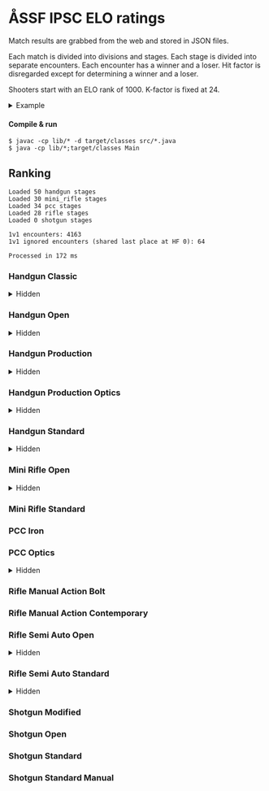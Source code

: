 # ÅSSF IPSC ELO ratings

Match results are grabbed from the web and stored in JSON files.

Each match is divided into divisions and stages. Each stage is divided into separate encounters. Each encounter has a winner and a loser. Hit factor is disregarded except for determining a winner and a loser.

Shooters start with an ELO rank of 1000. K-factor is fixed at 24.

<details>
<summary>Example</summary>

Stage result with N=4 shooters:

1. Alfred
2. Björn
3. Calle
4. Daniel

This results in N-1 encounter per participant.

- Alfred won against Björn
- Alfred won against Calle
- Alfred won against Daniel
- Björn won against Calle
- Björn won against Daniel
- Calle won against Daniel

With regards to the scoring each encounter is counted as a match.
</details>

#### Compile & run
```
$ javac -cp lib/* -d target/classes src/*.java
$ java -cp lib/*;target/classes Main
```

## Ranking
```
Loaded 50 handgun stages
Loaded 30 mini_rifle stages
Loaded 34 pcc stages
Loaded 28 rifle stages
Loaded 0 shotgun stages

1v1 encounters: 4163
1v1 ignored encounters (shared last place at HF 0): 64

Processed in 172 ms
```

### Handgun Classic
<details>
<summary>Hidden</summary>

1. **A. Svensson** (ELO rating of 1061 after 16 stages)
1. **F. Andersson** (ELO rating of 939 after 16 stages)
</details>

### Handgun Open
<details>
<summary>Hidden</summary>

1. **T. Mörn** (ELO rating of 1043 after 4 stages)
1. **T. Nordqvist** (ELO rating of 957 after 4 stages)
</details>

### Handgun Production
<details>
<summary>Hidden</summary>

1. **J. Lindholm** (ELO rating of 1443 after 84 stages)
1. **E. Pettersson** (ELO rating of 1343 after 132 stages)
1. **J. Lindén** (ELO rating of 1319 after 62 stages)
1. **T. Nordqvist** (ELO rating of 1249 after 49 stages)
1. **N. Granlund** (ELO rating of 1206 after 28 stages)
1. **P. Heimdahl** (ELO rating of 1174 after 223 stages)
1. **G. Mörn** (ELO rating of 1171 after 143 stages)
1. **J. Back** (ELO rating of 1121 after 84 stages)
1. **S. Welin** (ELO rating of 1103 after 132 stages)
1. **A. Häger** (ELO rating of 1031 after 24 stages)
1. **J. Fyrqvist** (ELO rating of 1017 after 108 stages)
1. **D. Källroos** (ELO rating of 1012 after 100 stages)
1. **A. Norkvist** (ELO rating of 1005 after 48 stages)
1. **T. Mörn** (ELO rating of 965 after 84 stages)
1. **J. Welin** (ELO rating of 959 after 164 stages)
1. **A. Svensson** (ELO rating of 939 after 25 stages)
1. **L. Pettersson** (ELO rating of 937 after 84 stages)
1. **N. Häggblom** (ELO rating of 935 after 103 stages)
1. **D. Gustafsson** (ELO rating of 934 after 6 stages)
1. **F. Andersson** (ELO rating of 930 after 12 stages)
1. **F. Degerth** (ELO rating of 890 after 48 stages)
1. **M. Stenroos** (ELO rating of 868 after 16 stages)
1. **T. Stjernlöf** (ELO rating of 836 after 24 stages)
1. **P. Sundblom** (ELO rating of 828 after 84 stages)
1. **P. Jansson** (ELO rating of 795 after 121 stages)
1. **M. Nilsson** (ELO rating of 790 after 24 stages)
1. **L. Heinola** (ELO rating of 758 after 48 stages)
1. **S. Stenroos** (ELO rating of 749 after 84 stages)
1. **D. Back** (ELO rating of 693 after 84 stages)
</details>

### Handgun Production Optics
<details>
<summary>Hidden</summary>

1. **T. Bonn** (ELO rating of 1205 after 54 stages)
1. **J. Lindholm** (ELO rating of 1133 after 26 stages)
1. **E. Pettersson** (ELO rating of 1081 after 24 stages)
1. **S. Welin** (ELO rating of 979 after 34 stages)
1. **J. Back** (ELO rating of 960 after 38 stages)
1. **T. Dahlman** (ELO rating of 938 after 8 stages)
1. **N. Öberg** (ELO rating of 860 after 23 stages)
1. **D. Back** (ELO rating of 844 after 61 stages)
</details>

### Handgun Standard
<details>
<summary>Hidden</summary>

1. **T. Mörn** (ELO rating of 1202 after 127 stages)
1. **P. Heimdahl** (ELO rating of 1199 after 92 stages)
1. **J. Lindén** (ELO rating of 1192 after 38 stages)
1. **D. Källroos** (ELO rating of 1178 after 38 stages)
1. **T. Bonn** (ELO rating of 1128 after 8 stages)
1. **N. Öberg** (ELO rating of 1086 after 24 stages)
1. **S. Stenroos** (ELO rating of 1071 after 124 stages)
1. **A. Norkvist** (ELO rating of 1057 after 11 stages)
1. **L. Pettersson** (ELO rating of 1001 after 54 stages)
1. **T. Berlin** (ELO rating of 1000 after 12 stages)
1. **A. Rothberg** (ELO rating of 993 after 41 stages)
1. **D. Eklund** (ELO rating of 984 after 36 stages)
1. **J. Welin** (ELO rating of 958 after 54 stages)
1. **G. Mörn** (ELO rating of 944 after 95 stages)
1. **T. Nordqvist** (ELO rating of 930 after 100 stages)
1. **R. Eriksson** (ELO rating of 895 after 24 stages)
1. **P. Sundblom** (ELO rating of 807 after 54 stages)
1. **B. Granlund** (ELO rating of 804 after 54 stages)
1. **P. Jansson** (ELO rating of 803 after 32 stages)
1. **L. Heinola** (ELO rating of 768 after 76 stages)
</details>

### Mini Rifle Open
<details>
<summary>Hidden</summary>

1. **J. Lindén** (ELO rating of 1376 after 114 stages)
1. **S. Welin** (ELO rating of 1232 after 99 stages)
1. **J. Welin** (ELO rating of 1108 after 134 stages)
1. **T. Mörn** (ELO rating of 1108 after 151 stages)
1. **N. Granlund** (ELO rating of 1084 after 9 stages)
1. **P. Heimdahl** (ELO rating of 1031 after 54 stages)
1. **A. Svensson** (ELO rating of 1028 after 123 stages)
1. **F. Andersson** (ELO rating of 1027 after 112 stages)
1. **P. Sundblom** (ELO rating of 1024 after 40 stages)
1. **D. Back** (ELO rating of 971 after 32 stages)
1. **T. Dahlman** (ELO rating of 933 after 56 stages)
1. **L. Heinola** (ELO rating of 820 after 54 stages)
1. **A. Norkvist** (ELO rating of 807 after 54 stages)
1. **D. Gustafson** (ELO rating of 777 after 70 stages)
1. **B. Granlund** (ELO rating of 674 after 72 stages)
</details>

### Mini Rifle Standard
### PCC Iron
### PCC Optics
<details>
<summary>Hidden</summary>

1. **G. Mörn** (ELO rating of 1258 after 142 stages)
1. **J. Lindén** (ELO rating of 1227 after 37 stages)
1. **T. Bonn** (ELO rating of 1205 after 33 stages)
1. **T. Mörn** (ELO rating of 1163 after 117 stages)
1. **D. Källroos** (ELO rating of 1122 after 28 stages)
1. **E. Pettersson** (ELO rating of 1112 after 15 stages)
1. **J. Lindblom** (ELO rating of 1012 after 6 stages)
1. **S. Welin** (ELO rating of 1006 after 42 stages)
1. **N. Öberg** (ELO rating of 983 after 70 stages)
1. **P. Heimdahl** (ELO rating of 937 after 112 stages)
1. **F. Andersson** (ELO rating of 907 after 76 stages)
1. **A. Norkvist** (ELO rating of 900 after 42 stages)
1. **P. Jansson** (ELO rating of 879 after 24 stages)
1. **L. Heinola** (ELO rating of 851 after 88 stages)
1. **A. Svensson** (ELO rating of 822 after 52 stages)
1. **B. Gustafsson** (ELO rating of 820 after 42 stages)
1. **N. Häggblom** (ELO rating of 796 after 24 stages)
</details>

### Rifle Manual Action Bolt
### Rifle Manual Action Contemporary
### Rifle Semi Auto Open
<details>
<summary>Hidden</summary>

1. **S. Welin** (ELO rating of 1421 after 152 stages)
1. **T. Mörn** (ELO rating of 1407 after 206 stages)
1. **N. Öberg** (ELO rating of 1212 after 144 stages)
1. **J. Lindholm** (ELO rating of 1175 after 28 stages)
1. **S. Stenroos** (ELO rating of 1171 after 51 stages)
1. **A. Häger** (ELO rating of 1170 after 86 stages)
1. **P. Heimdahl** (ELO rating of 1078 after 132 stages)
1. **G. Mörn** (ELO rating of 1051 after 71 stages)
1. **T. Bonn** (ELO rating of 1025 after 24 stages)
1. **J. Welin** (ELO rating of 1023 after 206 stages)
1. **J. Lindén** (ELO rating of 1002 after 155 stages)
1. **J. Back** (ELO rating of 980 after 126 stages)
1. **A. Svensson** (ELO rating of 977 after 30 stages)
1. **J. Fyrqvist** (ELO rating of 969 after 89 stages)
1. **D. Back** (ELO rating of 958 after 85 stages)
1. **A. Norkvist** (ELO rating of 941 after 81 stages)
1. **N. Häggblom** (ELO rating of 902 after 86 stages)
1. **N. Granlund** (ELO rating of 891 after 22 stages)
1. **J. Grönqvist** (ELO rating of 888 after 177 stages)
1. **G. Gottberg** (ELO rating of 854 after 28 stages)
1. **B. Granlund** (ELO rating of 817 after 105 stages)
1. **P. Jansson** (ELO rating of 751 after 149 stages)
1. **F. Andersson** (ELO rating of 669 after 97 stages)
1. **P. Sundblom** (ELO rating of 668 after 130 stages)
</details>

### Rifle Semi Auto Standard
<details>
<summary>Hidden</summary>

1. **S. Cederberg** (ELO rating of 1132 after 34 stages)
1. **J. Lindén** (ELO rating of 1007 after 23 stages)
1. **D. Gustafson** (ELO rating of 995 after 6 stages)
1. **P. Heimdahl** (ELO rating of 991 after 29 stages)
1. **L. Heinola** (ELO rating of 981 after 4 stages)
1. **S. Stenroos** (ELO rating of 894 after 16 stages)
</details>

### Shotgun Modified
### Shotgun Open
### Shotgun Standard
### Shotgun Standard Manual
